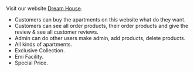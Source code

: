 Visit our website [Dream House](https://champ-housing.web.app/).

- Customers can buy the apartments  on this website what do they want.
- Customers can see all order products, their order products and give the review & see all customer reviews.
- Admin can do other users make admin, add products, delete products.
- All kinds of apartments.
- Exclusive Collection.
- Emi Facility.
- Special Price.
